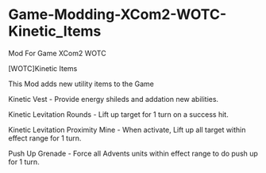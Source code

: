 # Game-Modding-XCom2-WOTC-Kinetic_Items
Mod For Game XCom2 WOTC

﻿[WOTC]Kinetic Items

This Mod adds new utility items to the Game

Kinetic Vest - Provide energy shileds and addation new abilities.

Kinetic Levitation Rounds - Lift up target for 1 turn on a success hit.

Kinetic Levitation Proximity Mine - When activate, Lift up all target within effect range for 1 turn.

Push Up Grenade - Force all Advents units within effect range to do push up for 1 turn.
